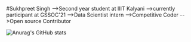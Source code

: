 #Sukhpreet Singh
-->Second year student at IIIT Kalyani
-->currently participant at GSSOC'21
-->Data Scientist intern
-->Competitive Coder
-->Open source Contributor


<!--
**sukhpreet-singh1/sukhpreet-singh1** is a ✨ _special_ ✨ repository because its `README.md` (this file) appears on your GitHub profile.

Here are some ideas to get you started:

- 🔭 I’m currently working on ...
- 🌱 I’m currently learning ...
- 👯 I’m looking to collaborate on ...
- 🤔 I’m looking for help with ...
- 💬 Ask me about ...
- 📫 How to reach me: ...
- 😄 Pronouns: ...
- ⚡ Fun fact: ...
-->
![Anurag's GitHub stats](https://github-readme-stats.vercel.app/api?username=sukhpreet-singh1&show_icons=true)
